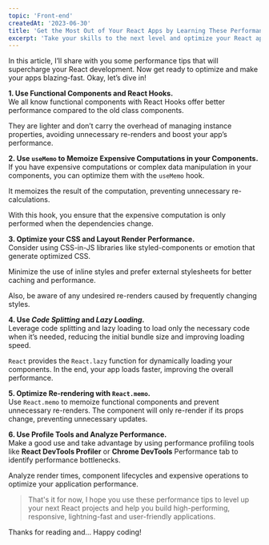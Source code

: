 ```yaml
---
topic: 'Front-end'
createdAt: '2023-06-30'
title: 'Get the Most Out of Your React Apps by Learning These Performance Techniques'
excerpt: 'Take your skills to the next level and optimize your React applications by using these performance tips'
---
```


In this article, I’ll share with you some performance tips that will supercharge your React development. Now get ready to optimize and make your apps blazing-fast. Okay, let’s dive in!

**1. Use Functional Components and React Hooks.**\
We all know functional components with React Hooks offer better performance compared to the old class components.

They are lighter and don’t carry the overhead of managing instance properties, avoiding unnecessary re-renders and boost your app’s performance.

**2. Use `useMemo` to Memoize Expensive Computations in your Components.**\
If you have expensive computations or complex data manipulation in your components, you can optimize them with the `useMemo` hook.

It memoizes the result of the computation, preventing unnecessary re-calculations.

With this hook, you ensure that the expensive computation is only performed when the dependencies change.

**3. Optimize your CSS and Layout Render Performance.**\
Consider using CSS-in-JS libraries like styled-components or emotion that generate optimized CSS.

Minimize the use of inline styles and prefer external stylesheets for better caching and performance.

Also, be aware of any undesired re-renders caused by frequently changing styles.

**4. Use _Code Splitting_ and _Lazy Loading_.**\
Leverage code splitting and lazy loading to load only the necessary code when it’s needed, reducing the initial bundle size and improving loading speed.

`React` provides the `React.lazy` function for dynamically loading your components. In the end, your app loads faster, improving the overall performance.

**5. Optimize Re-rendering with `React.memo`.**\
Use `React.memo` to memoize functional components and prevent unnecessary re-renders. The component will only re-render if its props change, preventing unnecessary updates.

**6. Use Profile Tools and Analyze Performance.**\
Make a good use and take advantage by using performance profiling tools like **React DevTools Profiler** or **Chrome DevTools** Performance tab to identify performance bottlenecks.

Analyze render times, component lifecycles and expensive operations to optimize your application performance.

> That's it for now, I hope you use these performance tips to level up your next React projects and help you build high-performing, responsive, lightning-fast and user-friendly applications.

Thanks for reading and... Happy coding!
